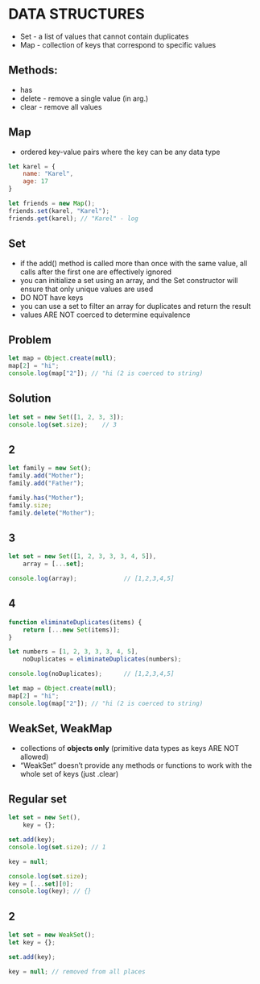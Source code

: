 # DATA STRUCTURES
* Set - a list of values that cannot contain duplicates
* Map - collection of keys that correspond to specific values

## Methods:

* has
* delete - remove a single value (in arg.)
* clear - remove all values


## Map
* ordered key-value pairs where the key can be any data type
```javascript
let karel = {
    name: "Karel",
    age: 17
}

let friends = new Map();
friends.set(karel, "Karel");
friends.get(karel); // "Karel" - log
```

## Set
* if the add() method is called more than once with the same value, all calls after the first one are effectively ignored
* you can initialize a set using an array, and the Set constructor will ensure that only unique values are used
* DO NOT have keys
* you can use a set to filter an array for duplicates and return the result
* values ARE NOT coerced to determine equivalence


## Problem
```js
let map = Object.create(null);
map[2] = "hi";
console.log(map["2"]); // "hi (2 is coerced to string)
```


## Solution
```javascript
let set = new Set([1, 2, 3, 3]);
console.log(set.size);    // 3
```

## 2
```javascript
let family = new Set();
family.add("Mother");
family.add("Father");

family.has("Mother");
family.size;
family.delete("Mother");

```

## 3
```javascript
let set = new Set([1, 2, 3, 3, 3, 4, 5]),
    array = [...set];

console.log(array);             // [1,2,3,4,5]
```

## 4
```javascript
function eliminateDuplicates(items) {
    return [...new Set(items)];
}

let numbers = [1, 2, 3, 3, 3, 4, 5],
    noDuplicates = eliminateDuplicates(numbers);

console.log(noDuplicates);      // [1,2,3,4,5]
```

```js
let map = Object.create(null);
map[2] = "hi";
console.log(map["2"]); // "hi (2 is coerced to string)
```





## WeakSet, WeakMap
* collections of **objects only** (primitive data types as keys ARE NOT allowed)
* “WeakSet” doesn’t provide any methods or functions to work with the whole set of keys (just .clear)

## Regular set
```js
let set = new Set(),
    key = {};

set.add(key);
console.log(set.size); // 1

key = null;

console.log(set.size);
key = [...set][0];
console.log(key); // {}
```
## 2
```js
let set = new WeakSet();
let key = {};

set.add(key);

key = null; // removed from all places
```

